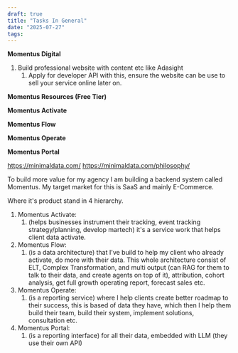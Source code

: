 ```yaml
---
draft: true
title: "Tasks In General"
date: "2025-07-27"
tags: 
---
```


**Momentus Digital**
1. Build professional website with content etc like Adasight
	1. Apply for developer API with this, ensure the website can be use to sell your service online later on.


**Momentus Resources (Free Tier)**


**Momentus Activate**

**Momentus Flow**


**Momentus Operate**


**Momentus Portal**


https://minimaldata.com/
https://minimaldata.com/philosophy/



To build more value for my agency I am building a backend system called Momentus. My target market for this is SaaS and mainly E-Commerce.

Where it's product stand in 4 hierarchy.
1. Momentus Activate:
	1. (helps businesses instrument their tracking, event tracking strategy/planning, develop martech) it's a service work that helps client data activate.
2. Momentus Flow:
	1. (is a data architecture) that I've build to help my client who already activate, do more with their data. This whole architecture consist of ELT, Complex Transformation, and multi output (can RAG for them to talk to their data, and create agents on top of it), attribution, cohort analysis, get full growth operating report, forecast sales etc.
3. Momentus Operate:
	1. (is a reporting service) where I help clients create better roadmap to their success, this is based of data they have, which then I help them build their team, build their system, implement solutions, consultation etc.
4. Momentus Portal:
	1. (is a reporting interface) for all their data, embedded with LLM (they use their own API)
